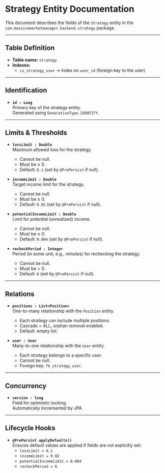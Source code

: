 # Strategy Entity Documentation

This document describes the fields of the `Strategy` entity in the `com.massivemarketmanager.backend.strategy` package.

---

## Table Definition
- **Table name:** `strategy`  
- **Indexes:**  
  - `ix_strategy_user` → index on `user_id` (foreign key to the user)  

---

## Identification
- **`id : Long`**  
  Primary key of the strategy entity.  
  Generated using `GenerationType.IDENTITY`.

---

## Limits & Thresholds
- **`lossLimit : Double`**  
  Maximum allowed loss for the strategy.  
  - Cannot be null.  
  - Must be ≥ 0.  
  - Default: `0.1` (set by `@PrePersist` if null).  

- **`incomeLimit : Double`**  
  Target income limit for the strategy.  
  - Cannot be null.  
  - Must be ≥ 0.  
  - Default: `0.02` (set by `@PrePersist` if null).  

- **`potentialIncomeLimit : Double`**  
  Limit for potential (unrealized) income.  
  - Cannot be null.  
  - Must be ≥ 0.  
  - Default: `0.004` (set by `@PrePersist` if null).  

- **`recheckPeriod : Integer`**  
  Period (in some unit, e.g., minutes) for rechecking the strategy.  
  - Cannot be null.  
  - Must be > 0.  
  - Default: `6` (set by `@PrePersist` if null).  

---

## Relations
- **`positions : List<Position>`**  
  One-to-many relationship with the `Position` entity.  
  - Each strategy can include multiple positions.  
  - Cascade = ALL, orphan removal enabled.  
  - Default: empty list.  

- **`user : User`**  
  Many-to-one relationship with the `User` entity.  
  - Each strategy belongs to a specific user.  
  - Cannot be null.  
  - Foreign key: `fk_strategy_user`.  

---

## Concurrency
- **`version : long`**  
  Field for optimistic locking.  
  Automatically incremented by JPA.  

---

## Lifecycle Hooks
- **`@PrePersist applyDefaults()`**  
  Ensures default values are applied if fields are not explicitly set:  
  - `lossLimit = 0.1`  
  - `incomeLimit = 0.02`  
  - `potentialIncomeLimit = 0.004`  
  - `recheckPeriod = 6`  
